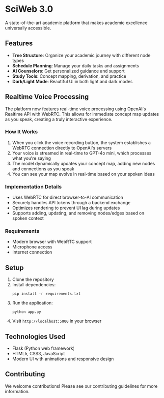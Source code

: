 # SciWeb 3.0

A state-of-the-art academic platform that makes academic excellence universally accessible.

## Features

- **Tree Structure**: Organize your academic journey with different node types
- **Schedule Planning**: Manage your daily tasks and assignments
- **AI Counselors**: Get personalized guidance and support
- **Study Tools**: Concept mapping, derivation, and practice
- **Dark/Light Mode**: Beautiful UI in both light and dark modes

## Realtime Voice Processing

The platform now features real-time voice processing using OpenAI's Realtime API with WebRTC. This allows for immediate concept map updates as you speak, creating a truly interactive experience.

### How It Works

1. When you click the voice recording button, the system establishes a WebRTC connection directly to OpenAI's servers
2. Your voice is streamed in real-time to GPT-4o mini, which processes what you're saying
3. The model dynamically updates your concept map, adding new nodes and connections as you speak
4. You can see your map evolve in real-time based on your spoken ideas

### Implementation Details

- Uses WebRTC for direct browser-to-AI communication
- Securely handles API tokens through a backend exchange
- Optimizes rendering to prevent UI lag during updates
- Supports adding, updating, and removing nodes/edges based on spoken context

### Requirements

- Modern browser with WebRTC support
- Microphone access
- Internet connection

## Setup

1. Clone the repository
2. Install dependencies:
   ```
   pip install -r requirements.txt
   ```
3. Run the application:
   ```
   python app.py
   ```
4. Visit `http://localhost:5000` in your browser

## Technologies Used

- Flask (Python web framework)
- HTML5, CSS3, JavaScript
- Modern UI with animations and responsive design

## Contributing

We welcome contributions! Please see our contributing guidelines for more information. 